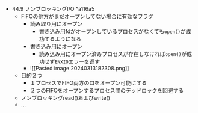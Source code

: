 - 44.9 ノンブロッキングI/O ^a116a5
	- FIFOの他方がまだオープンしてない場合に有効なフラグ
		- 読み取り用にオープン
			- 書き込み用fdがオープンしているプロセスがなくても`open()`が成功するようになる
		- 書き込み用にオープン
			- 読み込み用にオープン済みプロセスが存在しなければ`open()`が成功せず`ENXIO`エラーを返す
		- ![[Pasted image 20240313182308.png]]
	- 目的２つ
		- １プロセスでFIFO両方の口をオープン可能にする
		- ２つのFIFOをオープンするプロセス間のデッドロックを回避する
	- ノンブロッキングread()およびwrite()
	- ...